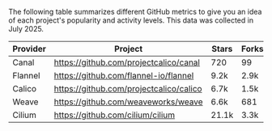 <!-- releaseTask -->
The following table summarizes different GitHub metrics to give you an idea of each project's popularity and activity levels. This data was collected in July 2025.

| Provider | Project | Stars | Forks | Contributors |
| ---- | ---- | ---- | ---- | ---- |
| Canal | https://github.com/projectcalico/canal | 720 | 99 | 20 |
| Flannel | https://github.com/flannel-io/flannel | 9.2k | 2.9k | 242 |
| Calico | https://github.com/projectcalico/calico | 6.7k | 1.5k | 380 |
| Weave | https://github.com/weaveworks/weave | 6.6k | 681 | 84 |
| Cilium | https://github.com/cilium/cilium | 21.1k | 3.3k | 959 |
